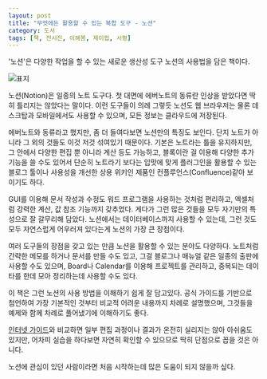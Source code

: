 ```yaml
---
layout: post
title: "무엇에든 활용할 수 있는 복합 도구 - 노션"
category: 도서
tags: [책, 전시진, 이해봄, 제이펍, 서평]
---
```


'노션'은
다양한 작업을 할 수 있는 새로운 생산성 도구 노션의 사용법을 담은 책이다.

![표지](https://lh3.googleusercontent.com/9DDv6h7ct_ZOnmr-EURNtXa45sMev7XfduBFFJyv5oeEhyywICvJ86SLhhzf8qip4B7muodJnBXEkw=s480)

노션(Notion)은 일종의 노트 도구다.
첫 대면에 에버노트의 동류란 인상을 받았다면 딱히 틀리지는 않았다는 말이다.
이런 도구들이 의례 그렇듯 노션도 웹 브라우저는 물론 데스크탑과 모바일에서도 사용할 수 있으며,
모든 정보는 클라우드에 저장된다.

에버노트와 동류라고 했지만, 좀 더 들여다보면 노션만의 특징도 보인다.
단지 노트가 아니라 그 외의 것들도 이것 저것 섞여있기 때문이다.
기본은 노트라는 틀을 유지하지만,
그 안에서 다양한 편집 뿐 아니라 계산 등도 가능하고,
블록이란 걸 이용해 다양한 추가기능을 쓸 수도 있어서
단순히 노트라기 보다는 입맛에 맞게 플러그인을 활용할 수 있는 블로그 툴이나
사용성을 개선한 상용 위키인 제품인 컨플루언스(Confluence)같아 보이기도 하다.

GUI를 이용해 문서 작성과 수정도 워드 프로그램을 사용하는 것처럼 편리하고,
엑셀처럼 강력한 계산, 값 참조 기능까지 갖추었다.
게다가 그런 많은 것들을 모두 자기만의 특성으로 잘 갈무리해 담았다.
노션에서는 데이터베이스까지 사용할 수 있는데,
그런 것도 모두 자연스럽게 어우러져 있다는게 노션의 가장 큰 장점이다.

여러 도구들의 장점을 갖고 있는 만큼
노션을 활용할 수 있는 분야도 다양하다.
노트처럼 간략한 메모를 하거나 문서를 만들 수도 있고,
그걸 블로그나 매뉴얼 같은 일종의 출판에 사용할 수도 있으며,
Board나 Calendar를 이용해 프로젝트를 관리하고,
중복되는 데이타를 한데 모아 정리하는데 사용할 수도 있다.

이 책은 그런 노션의 사용 방법을 이해하기 쉽게 잘 담고있다.
공식 가이드를 기반으로 첨언하여
가장 기본적인 것부터 비교적 어려운 내용까지 차례로 설명했으며,
그것들을 예제와 함께 차례로 풀어냈기에 이해하기도 좋다.

[인터넷 가이드](https://www.notion.so/Notion-1ad7ccbc41a44298814a4820d4acb14e)와 비교하면
일부 편집 과정이나 결과가 온전히 실리지는 않아 아쉬움도 있지만,
어차피 실습을 하다보면 자연히 확인할 수 있으므로 딱히 단점으로 꼽을 것은 아니다.

노션에 관심이 있던 사람이라면 처음 시작하는데 많은 도움이 되지 않을까 싶다.
